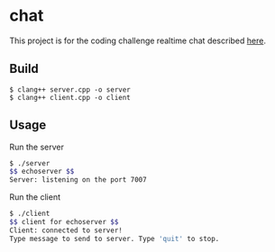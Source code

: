 # chat

This project is for the coding challenge realtime chat described [here](https://codingchallenges.fyi/challenges/challenge-realtime-chat).

## Build
```
$ clang++ server.cpp -o server
$ clang++ client.cpp -o client
```

## Usage
Run the server
```bash
$ ./server
$$ echoserver $$
Server: listening on the port 7007
```

Run the client
```bash
$ ./client
$$ client for echoserver $$
Client: connected to server!
Type message to send to server. Type 'quit' to stop.
```
